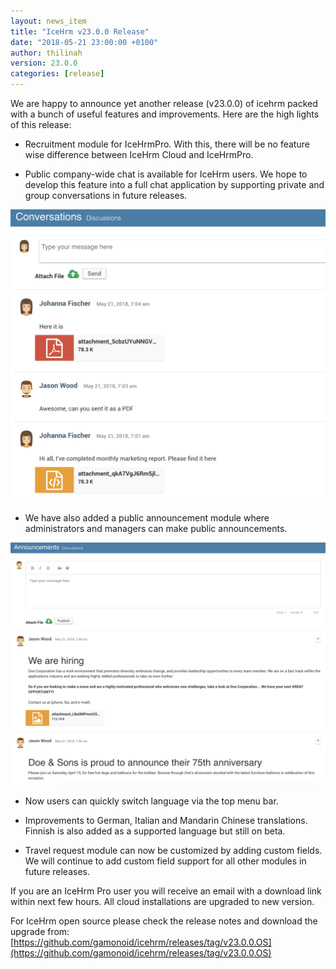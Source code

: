 ```yaml
---
layout: news_item
title: "IceHrm v23.0.0 Release"
date: "2018-05-21 23:00:00 +0100"
author: thilinah
version: 23.0.0
categories: [release]
---
```


We are happy to announce yet another release (v23.0.0) of icehrm packed with a bunch of useful features and improvements. Here are the high lights of this release:

- Recruitment module for IceHrmPro. With this, there will be no feature wise difference between IceHrm Cloud and IceHrmPro. 

- Public company-wide chat is available for IceHrm users. We hope to develop this feature into a full chat application by supporting private and group conversations in future releases.

![IceHrm Chat](/images/company-chat.png)

- We have also added a public announcement module where administrators and managers can make public announcements.

![IceHrm Announcements](/images/company-announcements.png)

- Now users can quickly switch language via the top menu bar.

- Improvements to German, Italian and Mandarin Chinese translations. Finnish is also added as a supported language but still on beta.

- Travel request module can now be customized by adding custom fields. We will continue to add custom field support for all other modules in future releases.

If you are an IceHrm Pro user you will receive an email with a download link within next few hours. All cloud installations are upgraded to new version.

For IceHrm open source please check the release notes and download the upgrade from: [https://github.com/gamonoid/icehrm/releases/tag/v23.0.0.OS](https://github.com/gamonoid/icehrm/releases/tag/v23.0.0.OS)